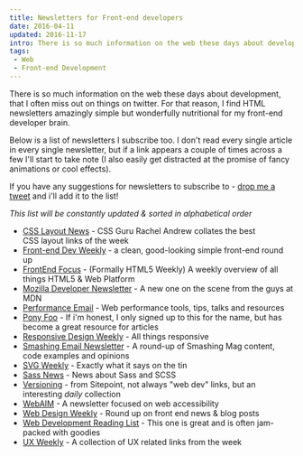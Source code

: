 ```yaml
---
title: Newsletters for Front-end developers
date: 2016-04-11
updated: 2016-11-17
intro: There is so much information on the web these days about development, that I often miss out on things on twitter. For that reason, I find HTML newsletters amazingly simple ...
tags:
 - Web
 - Front-end Development
---
```


<p>There is so much information on the web these days about development, that I often miss out on things on twitter. For that reason, I find HTML newsletters amazingly simple but wonderfully nutritional for my front-end developer brain.</p>

<p>Below is a list of newsletters I subscribe too. I don't read every single article in every single newsletter, but if a link appears a couple of times across a few I'll start to take note (I also easily get distracted at the promise of fancy animations or cool effects).</p>





<p>If you have any suggestions for newsletters to subscribe to - <a href="https://twitter.com/mikestreety">drop me a tweet</a> and i'll add it to the list!</p>





<p><em>This list will be constantly updated & sorted in alphabetical order</em></p>





<ul>
<li><a href="http://csslayout.news/">CSS&nbsp;Layout News</a> - CSS&nbsp;Guru Rachel Andrew collates the best CSS&nbsp;layout links of the week</li><li><a href="http://frontenddevweekly.com/">Front-end Dev Weekly</a> - a clean, good-looking&nbsp;simple front-end round up</li><li><a href="http://frontendfocus.co/">FrontEnd Focus</a> - (Formally HTML5 Weekly) A weekly overview of all things HTML5 & Web Platform</li><li><a href="https://developer.mozilla.org/en-US/">Mozilla Developer Newsletter</a> - A new one on the scene from the guys at MDN</li><li><a href="https://perf.email/">Performance Email</a> -&nbsp;Web performance tools, tips, talks and resources</li>
<li><a href="https://ponyfoo.com/weekly">Pony Foo</a>&nbsp;- If i'm honest, I only signed up to this for the name, but has become a great resource for articles</li>
<li><a href="https://responsivedesign.is/">Responsive Design Weekly</a> - All things responsive</li><li><a href="https://www.smashingmagazine.com/the-smashing-newsletter/">Smashing Email&nbsp;Newsletter</a> - A round-up of Smashing Mag content, code examples and opinions</li><li><a href="https://svgweekly.com/">SVG&nbsp;Weekly</a> - Exactly what it says on the tin</li><li><a href="http://sassnews.com/">Sass News</a> - News about Sass and SCSS</li><li><a href="https://www.sitepoint.com/versioning">Versioning</a> - from Sitepoint, not always "web dev" links, but an interesting&nbsp;<em>daily</em> collection</li>
<li><a href="http://webaim.org/newsletter/">WebAIM</a> - A newsletter focused on web accessibility </li>
<li><a href="https://web-design-weekly.com/">Web Design Weekly</a> - Round up on front end news & blog posts</li>
<li><a href="https://wdrl.info/">Web Development Reading List</a> - This one is great and is often jam-packed with goodies</li><li><a href="http://tinyletter.com/uxweekly">UX&nbsp;Weekly</a> - A collection&nbsp;of UX related links from the week</li>
</ul>